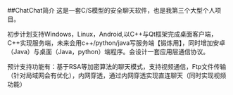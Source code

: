 ##ChatChat简介
这是一套C/S模型的安全聊天软件，也是我第三个大型个人项目。

初步计划支持Windows，Linux，Android,以C++与Qt框架完成桌面客户端，C++实现服务端，未来会用c++/python/java写服务端【锻炼用】，同时增加安卓（Java）与桌面（Java，python）端程序。会设计一套应用层通信协议。

预计支持功能有：基于RSA等加密算法的聊天模式，支持视频通信，Ftp文件传输（针对局域网会有优化），内网穿透，通过内网穿透实现直连聊天（同时实现视频功能）
